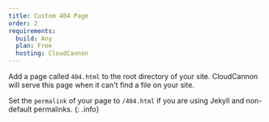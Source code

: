 ```yaml
---
title: Custom 404 Page
order: 2
requirements:
  build: Any
  plan: Free
  hosting: CloudCannon
---
```


Add a page called `404.html` to the root directory of your site. CloudCannon will serve this page when it can't find a file on your site.

Set the `permalink` of your page to `/404.html` if you are using Jekyll and non-default permalinks.
{: .info}